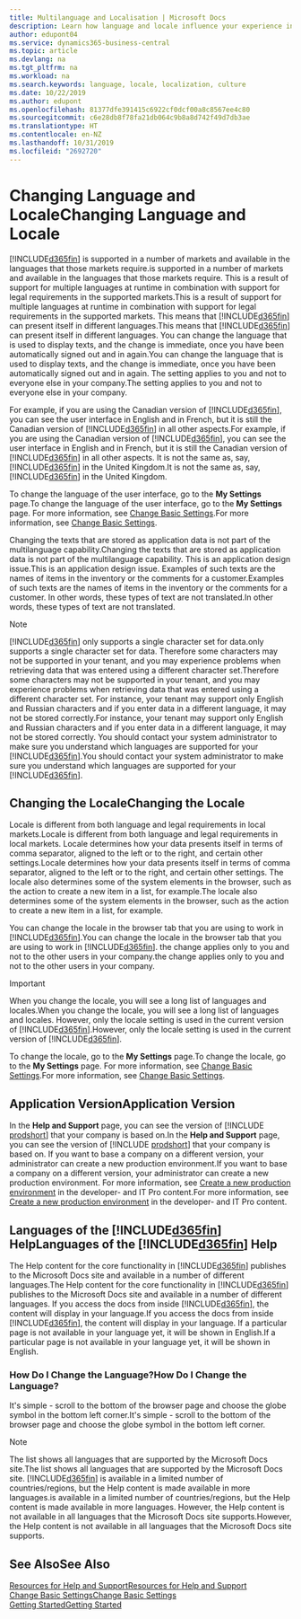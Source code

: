 ```yaml
---
title: Multilanguage and Localisation | Microsoft Docs
description: Learn how language and locale influence your experience in Business Central.
author: edupont04
ms.service: dynamics365-business-central
ms.topic: article
ms.devlang: na
ms.tgt_pltfrm: na
ms.workload: na
ms.search.keywords: language, locale, localization, culture
ms.date: 10/22/2019
ms.author: edupont
ms.openlocfilehash: 81377dfe391415c6922cf0dcf00a8c8567ee4c80
ms.sourcegitcommit: c6e28db8f78fa21db064c9b8a8d742f49d7db3ae
ms.translationtype: HT
ms.contentlocale: en-NZ
ms.lasthandoff: 10/31/2019
ms.locfileid: "2692720"
---
```

# <a name="changing-language-and-locale"></a><span data-ttu-id="a20b2-103">Changing Language and Locale</span><span class="sxs-lookup"><span data-stu-id="a20b2-103">Changing Language and Locale</span></span>

[!INCLUDE[d365fin](includes/d365fin_md.md)] <span data-ttu-id="a20b2-104">is supported in a number of markets and available in the languages that those markets require.</span><span class="sxs-lookup"><span data-stu-id="a20b2-104">is supported in a number of markets and available in the languages that those markets require.</span></span> <span data-ttu-id="a20b2-105">This is a result of support for multiple languages at runtime in combination with support for legal requirements in the supported markets.</span><span class="sxs-lookup"><span data-stu-id="a20b2-105">This is a result of support for multiple languages at runtime in combination with support for legal requirements in the supported markets.</span></span> <span data-ttu-id="a20b2-106">This means that [!INCLUDE[d365fin](includes/d365fin_md.md)] can present itself in different languages.</span><span class="sxs-lookup"><span data-stu-id="a20b2-106">This means that [!INCLUDE[d365fin](includes/d365fin_md.md)] can present itself in different languages.</span></span> <span data-ttu-id="a20b2-107">You can change the language that is used to display texts, and the change is immediate, once you have been automatically signed out and in again.</span><span class="sxs-lookup"><span data-stu-id="a20b2-107">You can change the language that is used to display texts, and the change is immediate, once you have been automatically signed out and in again.</span></span> <span data-ttu-id="a20b2-108">The setting applies to you and not to everyone else in your company.</span><span class="sxs-lookup"><span data-stu-id="a20b2-108">The setting applies to you and not to everyone else in your company.</span></span>  

<span data-ttu-id="a20b2-109">For example, if you are using the Canadian version of [!INCLUDE[d365fin](includes/d365fin_md.md)], you can see the user interface in English and in French, but it is still the Canadian version of [!INCLUDE[d365fin](includes/d365fin_md.md)] in all other aspects.</span><span class="sxs-lookup"><span data-stu-id="a20b2-109">For example, if you are using the Canadian version of [!INCLUDE[d365fin](includes/d365fin_md.md)], you can see the user interface in English and in French, but it is still the Canadian version of [!INCLUDE[d365fin](includes/d365fin_md.md)] in all other aspects.</span></span> <span data-ttu-id="a20b2-110">It is not the same as, say, [!INCLUDE[d365fin](includes/d365fin_md.md)] in the United Kingdom.</span><span class="sxs-lookup"><span data-stu-id="a20b2-110">It is not the same as, say, [!INCLUDE[d365fin](includes/d365fin_md.md)] in the United Kingdom.</span></span>  

<span data-ttu-id="a20b2-111">To change the language of the user interface, go to the **My Settings** page.</span><span class="sxs-lookup"><span data-stu-id="a20b2-111">To change the language of the user interface, go to the **My Settings** page.</span></span> <span data-ttu-id="a20b2-112">For more information, see [Change Basic Settings](ui-change-basic-settings.md#language).</span><span class="sxs-lookup"><span data-stu-id="a20b2-112">For more information, see [Change Basic Settings](ui-change-basic-settings.md#language).</span></span>  

<span data-ttu-id="a20b2-113">Changing the texts that are stored as application data is not part of the multilanguage capability.</span><span class="sxs-lookup"><span data-stu-id="a20b2-113">Changing the texts that are stored as application data is not part of the multilanguage capability.</span></span> <span data-ttu-id="a20b2-114">This is an application design issue.</span><span class="sxs-lookup"><span data-stu-id="a20b2-114">This is an application design issue.</span></span> <span data-ttu-id="a20b2-115">Examples of such texts are the names of items in the inventory or the comments for a customer.</span><span class="sxs-lookup"><span data-stu-id="a20b2-115">Examples of such texts are the names of items in the inventory or the comments for a customer.</span></span> <span data-ttu-id="a20b2-116">In other words, these types of text are not translated.</span><span class="sxs-lookup"><span data-stu-id="a20b2-116">In other words, these types of text are not translated.</span></span>  

> [!NOTE]  
> [!INCLUDE[d365fin](includes/d365fin_md.md)] <span data-ttu-id="a20b2-117">only supports a single character set for data.</span><span class="sxs-lookup"><span data-stu-id="a20b2-117">only supports a single character set for data.</span></span> <span data-ttu-id="a20b2-118">Therefore some characters may not be supported in your tenant, and you may experience problems when retrieving data that was entered using a different character set.</span><span class="sxs-lookup"><span data-stu-id="a20b2-118">Therefore some characters may not be supported in your tenant, and you may experience problems when retrieving data that was entered using a different character set.</span></span> <span data-ttu-id="a20b2-119">For instance, your tenant may support only English and Russian characters and if you enter data in a different language, it may not be stored correctly.</span><span class="sxs-lookup"><span data-stu-id="a20b2-119">For instance, your tenant may support only English and Russian characters and if you enter data in a different language, it may not be stored correctly.</span></span> <span data-ttu-id="a20b2-120">You should contact your system administrator to make sure you understand which languages are supported for your [!INCLUDE[d365fin](includes/d365fin_md.md)].</span><span class="sxs-lookup"><span data-stu-id="a20b2-120">You should contact your system administrator to make sure you understand which languages are supported for your [!INCLUDE[d365fin](includes/d365fin_md.md)].</span></span>  

## <a name="changing-the-locale"></a><span data-ttu-id="a20b2-121">Changing the Locale</span><span class="sxs-lookup"><span data-stu-id="a20b2-121">Changing the Locale</span></span>
<span data-ttu-id="a20b2-122">Locale is different from both language and legal requirements in local markets.</span><span class="sxs-lookup"><span data-stu-id="a20b2-122">Locale is different from both language and legal requirements in local markets.</span></span> <span data-ttu-id="a20b2-123">Locale determines how your data presents itself in terms of comma separator, aligned to the left or to the right, and certain other settings.</span><span class="sxs-lookup"><span data-stu-id="a20b2-123">Locale determines how your data presents itself in terms of comma separator, aligned to the left or to the right, and certain other settings.</span></span> <span data-ttu-id="a20b2-124">The locale also determines some of the system elements in the browser, such as the action to create a new item in a list, for example.</span><span class="sxs-lookup"><span data-stu-id="a20b2-124">The locale also determines some of the system elements in the browser, such as the action to create a new item in a list, for example.</span></span>  

<span data-ttu-id="a20b2-125">You can change the locale in the browser tab that you are using to work in [!INCLUDE[d365fin](includes/d365fin_md.md)].</span><span class="sxs-lookup"><span data-stu-id="a20b2-125">You can change the locale in the browser tab that you are using to work in [!INCLUDE[d365fin](includes/d365fin_md.md)].</span></span> <span data-ttu-id="a20b2-126">the change applies only to you and not to the other users in your company.</span><span class="sxs-lookup"><span data-stu-id="a20b2-126">the change applies only to you and not to the other users in your company.</span></span>  

> [!IMPORTANT]  
>  <span data-ttu-id="a20b2-127">When you change the locale, you will see a long list of languages and locales.</span><span class="sxs-lookup"><span data-stu-id="a20b2-127">When you change the locale, you will see a long list of languages and locales.</span></span> <span data-ttu-id="a20b2-128">However, only the locale setting is used in the current version of [!INCLUDE[d365fin](includes/d365fin_md.md)].</span><span class="sxs-lookup"><span data-stu-id="a20b2-128">However, only the locale setting is used in the current version of [!INCLUDE[d365fin](includes/d365fin_md.md)].</span></span>  

<span data-ttu-id="a20b2-129">To change the locale, go to the **My Settings** page.</span><span class="sxs-lookup"><span data-stu-id="a20b2-129">To change the locale, go to the **My Settings** page.</span></span> <span data-ttu-id="a20b2-130">For more information, see [Change Basic Settings](ui-change-basic-settings.md).</span><span class="sxs-lookup"><span data-stu-id="a20b2-130">For more information, see [Change Basic Settings](ui-change-basic-settings.md).</span></span>  

## <a name="application-version"></a><span data-ttu-id="a20b2-131">Application Version</span><span class="sxs-lookup"><span data-stu-id="a20b2-131">Application Version</span></span>

<span data-ttu-id="a20b2-132">In the **Help and Support** page, you can see the version of [!INCLUDE [prodshort](includes/prodshort.md)] that your company is based on.</span><span class="sxs-lookup"><span data-stu-id="a20b2-132">In the **Help and Support** page, you can see the version of [!INCLUDE [prodshort](includes/prodshort.md)] that your company is based on.</span></span> <span data-ttu-id="a20b2-133">If you want to base a company on a different version, your administrator can create a new production environment.</span><span class="sxs-lookup"><span data-stu-id="a20b2-133">If you want to base a company on a different version, your administrator can create a new production environment.</span></span> <span data-ttu-id="a20b2-134">For more information, see [Create a new production environment](/dynamics365/business-central/dev-itpro/administration/tenant-admin-center-environments#create-a-new-production-environment) in the developer- and IT Pro content.</span><span class="sxs-lookup"><span data-stu-id="a20b2-134">For more information, see [Create a new production environment](/dynamics365/business-central/dev-itpro/administration/tenant-admin-center-environments#create-a-new-production-environment) in the developer- and IT Pro content.</span></span>  

## <a name="languages-of-the-included365finincludesd365fin_mdmd-help"></a><span data-ttu-id="a20b2-135">Languages of the [!INCLUDE[d365fin](includes/d365fin_md.md)] Help</span><span class="sxs-lookup"><span data-stu-id="a20b2-135">Languages of the [!INCLUDE[d365fin](includes/d365fin_md.md)] Help</span></span>
<span data-ttu-id="a20b2-136">The Help content for the core functionality in [!INCLUDE[d365fin](includes/d365fin_md.md)] publishes to the Microsoft Docs site and available in a number of different languages.</span><span class="sxs-lookup"><span data-stu-id="a20b2-136">The Help content for the core functionality in [!INCLUDE[d365fin](includes/d365fin_md.md)] publishes to the Microsoft Docs site and available in a number of different languages.</span></span> <span data-ttu-id="a20b2-137">If you access the docs from inside [!INCLUDE[d365fin](includes/d365fin_md.md)], the content will display in your language.</span><span class="sxs-lookup"><span data-stu-id="a20b2-137">If you access the docs from inside [!INCLUDE[d365fin](includes/d365fin_md.md)], the content will display in your language.</span></span> <span data-ttu-id="a20b2-138">If a particular page is not available in your language yet, it will be shown in English.</span><span class="sxs-lookup"><span data-stu-id="a20b2-138">If a particular page is not available in your language yet, it will be shown in English.</span></span>

### <a name="how-do-i-change-the-language"></a><span data-ttu-id="a20b2-139">How Do I Change the Language?</span><span class="sxs-lookup"><span data-stu-id="a20b2-139">How Do I Change the Language?</span></span>
<span data-ttu-id="a20b2-140">It's simple - scroll to the bottom of the browser page and choose the globe symbol in the bottom left corner.</span><span class="sxs-lookup"><span data-stu-id="a20b2-140">It's simple - scroll to the bottom of the browser page and choose the globe symbol in the bottom left corner.</span></span>

> [!NOTE]  
> <span data-ttu-id="a20b2-141">The list shows all languages that are supported by the Microsoft Docs site.</span><span class="sxs-lookup"><span data-stu-id="a20b2-141">The list shows all languages that are supported by the Microsoft Docs site.</span></span> [!INCLUDE[d365fin](includes/d365fin_md.md)] <span data-ttu-id="a20b2-142">is available in a limited number of countries/regions, but the Help content is made available in more languages.</span><span class="sxs-lookup"><span data-stu-id="a20b2-142">is available in a limited number of countries/regions, but the Help content is made available in more languages.</span></span> <span data-ttu-id="a20b2-143">However, the Help content is not available in all languages that the Microsoft Docs site supports.</span><span class="sxs-lookup"><span data-stu-id="a20b2-143">However, the Help content is not available in all languages that the Microsoft Docs site supports.</span></span>

## <a name="see-also"></a><span data-ttu-id="a20b2-144">See Also</span><span class="sxs-lookup"><span data-stu-id="a20b2-144">See Also</span></span>

[<span data-ttu-id="a20b2-145">Resources for Help and Support</span><span class="sxs-lookup"><span data-stu-id="a20b2-145">Resources for Help and Support</span></span>](product-help-and-support.md)  
[<span data-ttu-id="a20b2-146">Change Basic Settings</span><span class="sxs-lookup"><span data-stu-id="a20b2-146">Change Basic Settings</span></span>](ui-change-basic-settings.md)  
[<span data-ttu-id="a20b2-147">Getting Started</span><span class="sxs-lookup"><span data-stu-id="a20b2-147">Getting Started</span></span>](product-get-started.md)  
